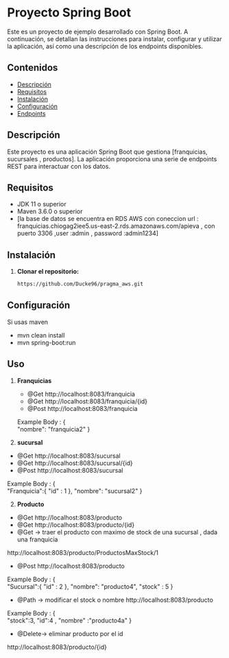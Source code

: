 # Proyecto Spring Boot

Este es un proyecto de ejemplo desarrollado con Spring Boot. A continuación, se detallan las instrucciones para instalar, configurar y utilizar la aplicación, así como una descripción de los endpoints disponibles.

## Contenidos

- [Descripción](#descripción)
- [Requisitos](#requisitos)
- [Instalación](#instalación)
- [Configuración](#configuración)
- [Endpoints](#endpoints)


## Descripción

Este proyecto es una aplicación Spring Boot que gestiona [franquicias, sucursales , productos]. La aplicación proporciona una serie de endpoints REST para interactuar con los datos.

## Requisitos

- JDK 11 o superior
- Maven 3.6.0 o superior
- [la base de datos se encuentra en RDS AWS con coneccion url : franquicias.chiogag2iee5.us-east-2.rds.amazonaws.com/apieva , con puerto 3306 ,user :admin , password :admin1234]

## Instalación

1. **Clonar el repositorio:**

   ```bash
   https://github.com/Ducke96/pragma_aws.git

## Configuración
Si usas maven
- mvn clean install
- mvn spring-boot:run

## Uso

1. **Franquicias**

   - @Get http://localhost:8083/franquicia
   - @Get http://localhost:8083/franquicia/{id}
   - @Post http://localhost:8083/franquicia
     
   Example Body : 
     {  
         "nombre": "franquicia2"
     }

2. **sucursal**
   
- @Get http://localhost:8083/sucursal
- @Get http://localhost:8083/sucursal/{id}
- @Post http://localhost:8083/sucursal
  
Example Body : 
        {  
            "Franquicia":{
             "id" : 1
            },
            "nombre": "sucursal2"
        }


2. **Producto**
   
- @Get http://localhost:8083/producto
- @Get http://localhost:8083/producto/{id}
- @Get -> traer el producto con maximo de stock de una sucursal , dada una franquicia
  
http://localhost:8083/producto/ProductosMaxStock/1
- @Post http://localhost:8083/producto

Example Body : 
        {  
            "Sucursal":{
             "id" : 2
            },
            "nombre": "producto4",
            "stock" : 5
        }

- @Path -> modificar el stock o nombre http://localhost:8083/producto
  
Example Body : 
        {   
            "stock":3,
            "id":4  ,
            "nombre" :"producto4a"
        }
- @Delete-> eliminar producto por el id
  
http://localhost:8083/producto/{id}


